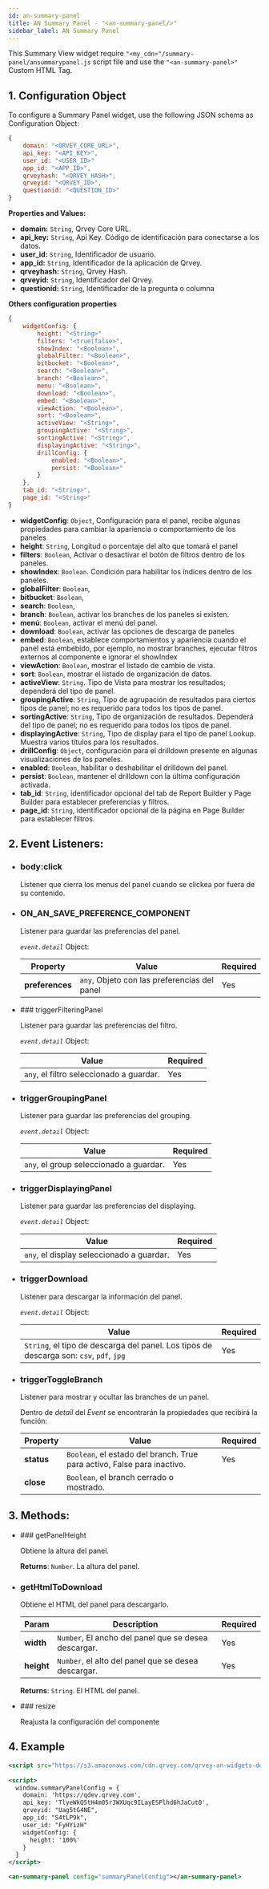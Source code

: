 ```yaml
---
id: an-summary-panel
title: AN Summary Panel - "<an-summary-panel/>"
sidebar_label: AN Summary Panel
---
```


This Summary View widget require `"<my_cdn>"/summary-panel/ansummarypanel.js` script file and 
use the `"<an-summary-panel>"` Custom HTML Tag.


## 1. Configuration Object

To configure a Summary Panel widget, use the following JSON schema as Configuration Object:

```javascript
{
    domain: "<QRVEY_CORE_URL>",
	api_key: "<API_KEY>",
    user_id: "<USER_ID>"
    app_id: "<APP_ID>",
    qrveyhash: "<QRVEY_HASH>",
    qrveyid: "<QRVEY_ID>",
    questionid: "<QUESTION_ID>"
}
```

**Properties and Values:**

- **domain:** `String`, Qrvey Core URL.
- **api\_key:** `String`, Api Key. Código de identificación para conectarse a los datos.
- **user\_id:** `String`, Identificador de usuario.
- **app\_id:** `String`, Identificador de la aplicación de Qrvey.
- **qrveyhash:** `String`, Qrvey Hash.
- **qrveyid:** `String`, Identificador del Qrvey.
- **questionid:** `String`, Identificador de la pregunta o columna

**Others configuration properties**
```javascript
{
    widgetConfig: {
        height: "<String>"
        filters: "<true|false>",
        showIndex: "<Boolean>",
        globalFilter: "<Boolean>",
        bitbucket: "<Boolean>",
        search: "<Boolean>",
        branch: "<Boolean>",
        menu: "<Boolean>",
        download: "<Boolean>",
        embed: "<Boolean>",
        viewAction: "<Boolean>",
        sort: "<Boolean>",
        activeView: "<String>",
        groupingActive: "<String>",
        sortingActive: "<String>",
        displayingActive: "<String>",
        drillConfig: {
            enabled: "<Boolean>",
            persist: "<Boolean>"
        }
    },
    tab_id: "<String>",
    page_id: "<String>"
}
```

- **widgetConfig**: `Object`, Configuración para el panel, recibe algunas propiedades para cambiar la apariencia o comportamiento de los paneles
- **height**: `String`, Longitud o porcentaje del alto que tomará el panel
- **filters**: `Boolean`, Activar o desactivar el botón de filtros dentro de los paneles.
- **showIndex**: `Boolean`. Condición para habilitar los índices dentro de los paneles.
- **globalFilter**: `Boolean`,
- **bitbucket**: `Boolean`,
- **search**: `Boolean`,
- **branch**: `Boolean`, activar los branches de los paneles si existen.
- **menú**: `Boolean`, activar el menú del panel.
- **download**: `Boolean`, activar las opciones de descarga de paneles
- **embed**: `Boolean`, establece comportamientos y apariencia cuando el panel está embebido, por ejemplo, no mostrar branches, ejecutar filtros externos al componente e ignorar el showIndex
- **viewAction**: `Boolean`, mostrar el listado de cambio de vista.
- **sort**: `Boolean`, mostrar el listado de organización de datos.
- **activeView**: `String`. Tipo de Vista para mostrar los resultados; dependerá del tipo de panel.
- **groupingActive**: `String`, Tipo de agrupación de resultados para ciertos tipos de panel; no es requerido para todos los tipos de panel.
- **sortingActive**: `String`, Tipo de organización de resultados. Dependerá del tipo de panel; no es requerido para todos los tipos de panel.
- **displayingActive**: `String`, Tipo de display para el tipo de panel Lookup. Muestra varios títulos para los resultados.
- **drillConfig**: `Object`, configuración para el drilldown presente en algunas visualizaciones de los paneles.
- **enabled**: `Boolean`, habilitar o deshabilitar el drilldown del panel.
- **persist**: `Boolean`, mantener el drilldown con la última configuración activada.
- **tab\_id**: `String`, identificador opcional del tab de Report Builder y Page Builder para establecer preferencias y filtros.
- **page\_id**: `String`, identificador opcional de la página en Page Builder para establecer filtros.



## 2. Event Listeners:

* ### body:click

    Listener que cierra los menus del panel cuando se clickea por fuera de su contenido.

* ### ON\_AN\_SAVE\_PREFERENCE\_COMPONENT

    Listener para guardar las preferencias del panel.

    _`event.detail`_ Object:

    | **Property** | **Value** | **Required** |
    | --- | --- | --- |
    | **preferences** | ``any``, Objeto con las preferencias del panel | Yes |



* ### triggerFilteringPanel

    Listener para guardar las preferencias del filtro.

    _`event.detail`_ Object:

    | **Value** | **Required** |
    | --- | --- |
    | ``any``, el filtro seleccionado a guardar. | Yes |

* ### triggerGroupingPanel

    Listener para guardar las preferencias del grouping.

    _`event.detail`_ Object:

    | **Value** | **Required** |
    | --- | --- |
    | `any`, el group seleccionado a guardar. | Yes |

* ### triggerDisplayingPanel

    Listener para guardar las preferencias del displaying.

    _`event.detail`_ Object:

    | **Value** | **Required** |
    | --- | --- |
    | `any`, el display seleccionado a guardar. | Yes |

* ### triggerDownload

    Listener para descargar la información del panel.

    _`event.detail`_ Object:

    | **Value** | **Required** |
    | --- | --- |
    | `String`, el tipo de descarga del panel. Los tipos de descarga son: `csv`, `pdf`, `jpg` | Yes |

* ### triggerToggleBranch

    Listener para mostrar y ocultar las branches de un panel.

    Dentro de _detail_ del _Event_ se encontrarán la propiedades que recibirá la función:

    | **Property** | **Value** | **Required** |
    | --- | --- | --- |
    | **status** | `Boolean`, el estado del branch. True para activo, False para inactivo. | Yes |
    | **close** | `Boolean`, el branch cerrado o mostrado. |   |



## 3. Methods:

* ### getPanelHeight

    Obtiene la altura del panel.

    **Returns**: `Number`. La altura del panel.


* ### getHtmlToDownload

    Obtiene el HTML del panel para descargarlo.

    | **Param** | **Description** | **Required** |
    | --- | --- | --- |
    | **width** | `Number`, El ancho del panel que se desea descargar. | Yes |
    | **height** | `Number`, el alto del panel que se desea descargar. | Yes |
    
    **Returns**: `String`. El HTML del panel.

* ### resize

    Reajusta la configuración del componente



## 4. Example
```xml
<script src="https://s3.amazonaws.com/cdn.qrvey.com/qrvey-an-widgets-dev/summary-panel/ansummarypanel.js"></script>
 
<script>
  window.summaryPanelConfig = {
    domain: 'https://qdev.qrvey.com',
    api_key: 'TlyeWkQ5tH4m05r3WXUqc9ILayESPlhd6hJaCut0',
    qrveyid: "Uag5tG4NE",
    app_id: "S4tLP9k",
    user_id: "FyHYizH"
    widgetConfig: {
      height: '100%'
    }
  }
</script>

<an-summary-panel config="summaryPanelConfig"></an-summary-panel>
```